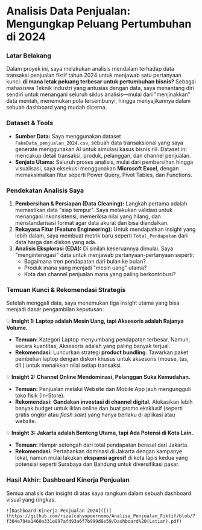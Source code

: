 # Analisis Data Penjualan: Mengungkap Peluang Pertumbuhan di 2024

### Latar Belakang

Dalam proyek ini, saya melakukan analisis mendalam terhadap data transaksi penjualan fiktif tahun 2024 untuk menjawab satu pertanyaan kunci: **di mana letak peluang terbesar untuk pertumbuhan bisnis?** Sebagai mahasiswa Teknik Industri yang antusias dengan data, saya menantang diri sendiri untuk menangani seluruh siklus analisis—mulai dari "menjinakkan" data mentah, menemukan pola tersembunyi, hingga menyajikannya dalam sebuah dashboard yang mudah dicerna.

### Dataset & Tools

* **Sumber Data:** Saya menggunakan dataset `FakeData_penjualan_2024.csv`, sebuah data transaksional yang saya generate menggunakan AI untuk simulasi kasus bisnis riil. Dataset ini mencakup detail transaksi, produk, pelanggan, dan channel penjualan.
* **Senjata Utama:** Seluruh proses analisis, mulai dari pembersihan hingga visualisasi, saya eksekusi menggunakan **Microsoft Excel**, dengan memaksimalkan fitur seperti Power Query, Pivot Tables, dan Functions.

### Pendekatan Analisis Saya

1.  **Pembersihan & Persiapan (Data Cleaning):** Langkah pertama adalah memastikan data "siap tempur". Saya melakukan validasi untuk menangani inkonsistensi, memeriksa nilai yang hilang, dan menstandarisasi format agar data akurat dan bisa diandalkan.
2.  **Rekayasa Fitur (Feature Engineering):** Untuk mendapatkan insight yang lebih dalam, saya membuat metrik baru seperti `Total_Pendapatan` dari data harga dan diskon yang ada.
3.  **Analisis Eksplorasi (EDA):** Di sinilah keseruannya dimulai. Saya "menginterogasi" data untuk menjawab pertanyaan-pertanyaan seperti:
    * Bagaimana tren pendapatan dari bulan ke bulan?
    * Produk mana yang menjadi "mesin uang" utama?
    * Kota dan channel penjualan mana yang paling berkontribusi?

### Temuan Kunci & Rekomendasi Strategis

Setelah menggali data, saya menemukan tiga insight utama yang bisa menjadi dasar pengambilan keputusan:

💡 **Insight 1: Laptop adalah Mesin Uang, tapi Aksesoris adalah Rajanya Volume.**
* **Temuan:** Kategori Laptop menyumbang pendapatan terbesar. Namun, secara kuantitas, Aksesoris adalah yang paling banyak terjual.
* **Rekomendasi:** Luncurkan strategi **product bundling**. Tawarkan paket pembelian laptop dengan diskon khusus untuk aksesoris (mouse, tas, dll.) untuk menaikkan nilai setiap transaksi.

💡 **Insight 2: Channel Online Mendominasi, Pelanggan Suka Kemudahan.**
* **Temuan:** Penjualan melalui Website dan Mobile App jauh mengungguli toko fisik (In-Store).
* **Rekomendasi:** **Gandakan investasi di channel digital.** Alokasikan lebih banyak budget untuk iklan online dan buat promo eksklusif (seperti gratis ongkir atau *flash sale*) yang hanya berlaku di aplikasi atau website.

💡 **Insight 3: Jakarta adalah Benteng Utama, tapi Ada Potensi di Kota Lain.**
* **Temuan:** Hampir setengah dari total pendapatan berasal dari Jakarta.
* **Rekomendasi:** Pertahankan dominasi di Jakarta dengan kampanye lokal, namun mulai lakukan **ekspansi agresif** di kota lapis kedua yang potensial seperti Surabaya dan Bandung untuk diversifikasi pasar.

### Hasil Akhir: Dashboard Kinerja Penjualan

Semua analisis dan insight di atas saya rangkum dalam sebuah dashboard visual yang ringkas.

`![Dashboard Kinerja Penjualan 2024]([)](https://github.com/rizalcahyopoernomo/Analisa_Penjualan_Fiktif/blob/7f304e794a1460a331e897afd93a6f7b999d8e59/Dashboard%20(Latian).pdf)`
